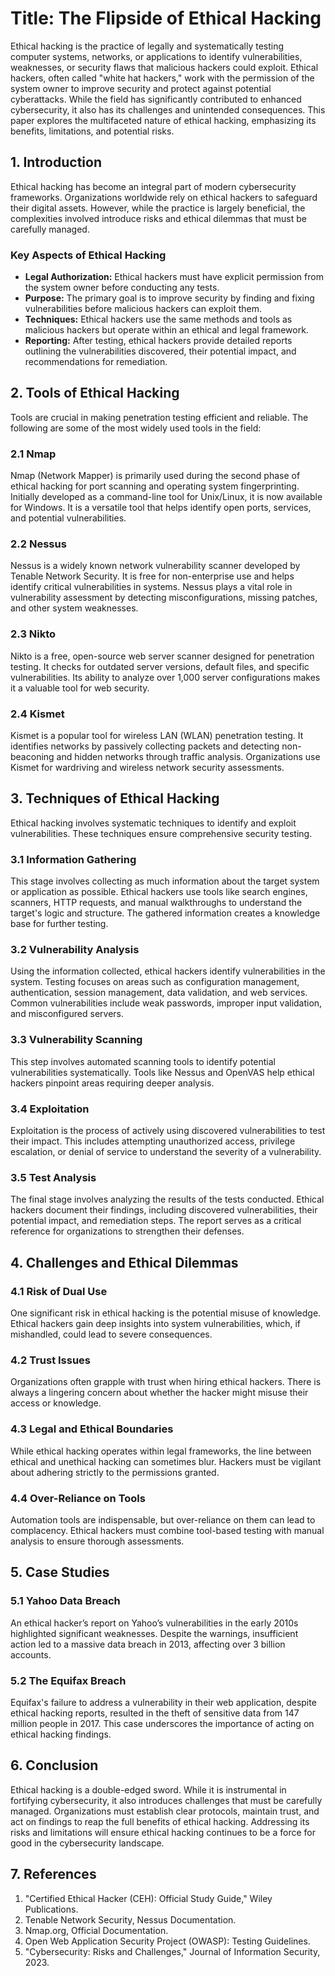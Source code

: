 
# Title: The Flipside of Ethical Hacking

Ethical hacking is the practice of legally and systematically testing computer systems, networks, or applications to identify vulnerabilities, weaknesses, or security flaws that malicious hackers could exploit. Ethical hackers, often called "white hat hackers," work with the permission of the system owner to improve security and protect against potential cyberattacks. While the field has significantly contributed to enhanced cybersecurity, it also has its challenges and unintended consequences. This paper explores the multifaceted nature of ethical hacking, emphasizing its benefits, limitations, and potential risks.

## 1. Introduction
Ethical hacking has become an integral part of modern cybersecurity frameworks. Organizations worldwide rely on ethical hackers to safeguard their digital assets. However, while the practice is largely beneficial, the complexities involved introduce risks and ethical dilemmas that must be carefully managed.

### Key Aspects of Ethical Hacking
- **Legal Authorization:** Ethical hackers must have explicit permission from the system owner before conducting any tests.
- **Purpose:** The primary goal is to improve security by finding and fixing vulnerabilities before malicious hackers can exploit them.
- **Techniques:** Ethical hackers use the same methods and tools as malicious hackers but operate within an ethical and legal framework.
- **Reporting:** After testing, ethical hackers provide detailed reports outlining the vulnerabilities discovered, their potential impact, and recommendations for remediation.

## 2. Tools of Ethical Hacking
Tools are crucial in making penetration testing efficient and reliable. The following are some of the most widely used tools in the field:

### 2.1 Nmap
Nmap (Network Mapper) is primarily used during the second phase of ethical hacking for port scanning and operating system fingerprinting. Initially developed as a command-line tool for Unix/Linux, it is now available for Windows. It is a versatile tool that helps identify open ports, services, and potential vulnerabilities.

### 2.2 Nessus
Nessus is a widely known network vulnerability scanner developed by Tenable Network Security. It is free for non-enterprise use and helps identify critical vulnerabilities in systems. Nessus plays a vital role in vulnerability assessment by detecting misconfigurations, missing patches, and other system weaknesses.

### 2.3 Nikto
Nikto is a free, open-source web server scanner designed for penetration testing. It checks for outdated server versions, default files, and specific vulnerabilities. Its ability to analyze over 1,000 server configurations makes it a valuable tool for web security.

### 2.4 Kismet
Kismet is a popular tool for wireless LAN (WLAN) penetration testing. It identifies networks by passively collecting packets and detecting non-beaconing and hidden networks through traffic analysis. Organizations use Kismet for wardriving and wireless network security assessments.

## 3. Techniques of Ethical Hacking
Ethical hacking involves systematic techniques to identify and exploit vulnerabilities. These techniques ensure comprehensive security testing.

### 3.1 Information Gathering
This stage involves collecting as much information about the target system or application as possible. Ethical hackers use tools like search engines, scanners, HTTP requests, and manual walkthroughs to understand the target's logic and structure. The gathered information creates a knowledge base for further testing.

### 3.2 Vulnerability Analysis
Using the information collected, ethical hackers identify vulnerabilities in the system. Testing focuses on areas such as configuration management, authentication, session management, data validation, and web services. Common vulnerabilities include weak passwords, improper input validation, and misconfigured servers.

### 3.3 Vulnerability Scanning
This step involves automated scanning tools to identify potential vulnerabilities systematically. Tools like Nessus and OpenVAS help ethical hackers pinpoint areas requiring deeper analysis.

### 3.4 Exploitation
Exploitation is the process of actively using discovered vulnerabilities to test their impact. This includes attempting unauthorized access, privilege escalation, or denial of service to understand the severity of a vulnerability.

### 3.5 Test Analysis
The final stage involves analyzing the results of the tests conducted. Ethical hackers document their findings, including discovered vulnerabilities, their potential impact, and remediation steps. The report serves as a critical reference for organizations to strengthen their defenses.

## 4. Challenges and Ethical Dilemmas

### 4.1 Risk of Dual Use
One significant risk in ethical hacking is the potential misuse of knowledge. Ethical hackers gain deep insights into system vulnerabilities, which, if mishandled, could lead to severe consequences.

### 4.2 Trust Issues
Organizations often grapple with trust when hiring ethical hackers. There is always a lingering concern about whether the hacker might misuse their access or knowledge.

### 4.3 Legal and Ethical Boundaries
While ethical hacking operates within legal frameworks, the line between ethical and unethical hacking can sometimes blur. Hackers must be vigilant about adhering strictly to the permissions granted.

### 4.4 Over-Reliance on Tools
Automation tools are indispensable, but over-reliance on them can lead to complacency. Ethical hackers must combine tool-based testing with manual analysis to ensure thorough assessments.

## 5. Case Studies

### 5.1 Yahoo Data Breach
An ethical hacker’s report on Yahoo’s vulnerabilities in the early 2010s highlighted significant weaknesses. Despite the warnings, insufficient action led to a massive data breach in 2013, affecting over 3 billion accounts.

### 5.2 The Equifax Breach
Equifax's failure to address a vulnerability in their web application, despite ethical hacking reports, resulted in the theft of sensitive data from 147 million people in 2017. This case underscores the importance of acting on ethical hacking findings.

## 6. Conclusion
Ethical hacking is a double-edged sword. While it is instrumental in fortifying cybersecurity, it also introduces challenges that must be carefully managed. Organizations must establish clear protocols, maintain trust, and act on findings to reap the full benefits of ethical hacking. Addressing its risks and limitations will ensure ethical hacking continues to be a force for good in the cybersecurity landscape.

## 7. References
1. "Certified Ethical Hacker (CEH): Official Study Guide," Wiley Publications.
2. Tenable Network Security, Nessus Documentation.
3. Nmap.org, Official Documentation.
4. Open Web Application Security Project (OWASP): Testing Guidelines.
5. "Cybersecurity: Risks and Challenges," Journal of Information Security, 2023.
